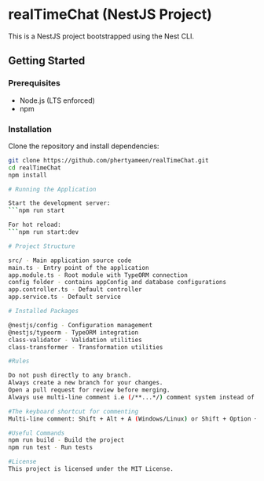 # realTimeChat (NestJS Project)

This is a NestJS project bootstrapped using the Nest CLI.

## Getting Started

### Prerequisites

- Node.js (LTS enforced)
- npm

### Installation

Clone the repository and install dependencies:

````sh
git clone https://github.com/phertyameen/realTimeChat.git
cd realTimeChat
npm install

# Running the Application

Start the development server:
```npm run start

For hot reload:
```npm run start:dev

# Project Structure

src/ - Main application source code
main.ts - Entry point of the application
app.module.ts - Root module with TypeORM connection
config folder - contains appConfig and database configurations
app.controller.ts - Default controller
app.service.ts - Default service

# Installed Packages

@nestjs/config - Configuration management
@nestjs/typeorm - TypeORM integration
class-validator - Validation utilities
class-transformer - Transformation utilities

#Rules

Do not push directly to any branch.
Always create a new branch for your changes.
Open a pull request for review before merging.
Always use multi-line comment i.e (/**...*/) comment system instead of the double slash (//) for uproper documentation

#The keyboard shortcut for commenting
Multi-line comment: Shift + Alt + A (Windows/Linux) or Shift + Option + A (Mac)

#Useful Commands
npm run build - Build the project
npm run test - Run tests

#License
This project is licensed under the MIT License.
````
